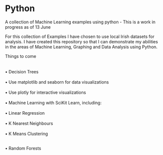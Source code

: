 # Python
A collection of Machine Learning examples using python - This is a work in progress as of 13 June

For this collection of Examples I have chosen to use local Irish datasets for analysis. I have created this repository so that I can
demonstrate my abilities in the areas of Machine Learning, Graphing and Data Analysis using Python.


Things to come<br><br> 
<br>
•	<ah ref='https://github.com/therolfe/Python/blob/master/Decision%20Trees.ipynb'>Decision Trees</a><br><br>
•	Use matplotlib and seaborn for data visualizations<br><br>
•	Use plotly for interactive visualizations<br><br>
•	Machine Learning with SciKit Learn, including:<br><br>
•	Linear Regression<br><br>
•	K Nearest Neighbours<br><br>
•	K Means Clustering<br><br>

•	Random Forests<br><br>


